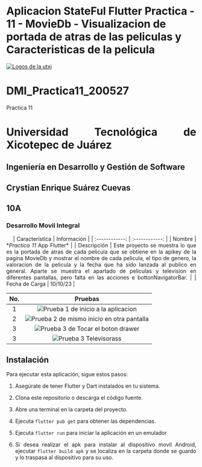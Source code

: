 # Aplicacion StateFul Flutter Practica - 11 - MovieDb - Visualizacion de portada de atras de las peliculas y Caracteristicas de la pelicula

[![Logos de la utxj](https://i.postimg.cc/15q3LFXF/Banner-de-Twitch-Nubes-Gamer-Chica-Morado.png)](https://postimg.cc/MvzwBvyZ)

<div align="Justify">

# DMI_Practica11_200527

Practica 11

# Universidad Tecnológica de Xicotepec de Juárez

## Ingeniería en Desarrollo y Gestión de Software

## Crystian Enrique Suárez Cuevas

## 10A

### Desarrollo Movil Integral

&nbsp;
&nbsp;
| Característica | Información |
| :------------: | :------------: |
| Nombre | \*_Practica 11_ App Flutter\* |
| Descripción | Este proyecto se muestra lo que es la portada de atras de cada pelicula que se obtiene en la apikey de la pagina MovieDb y mostrar el nombre de cada pelicula, el tipo de genero, la valoracion de la pelicula y la fecha que ha sido lanzada al publico en general. Aparte se muestra el apartado de peliculas y television en diferentes pantallas, pero falta en las acciones e bottonNavigatorBar. |
| Fecha de Carga | 10/10/23 |

| No. |                                                                     Pruebas                                                                      |
| :-: | :----------------------------------------------------------------------------------------------------------------------------------------------: |
|  1  |    ![Prueba 1 de inicio a la aplicacion](https://github.com/srzzuares/dmi_moviedb_practica11_200527_flutter/blob/main/asset/pruebas/p-1.png)     |
|  2  | ![Prueba 2 de mismo inicio en otra pantalla](https://github.com/srzzuares/dmi_moviedb_Practica11_200527_flutter/blob/main/asset/pruebas/p-2.png) |
|  3  |     ![Prueba 3 de Tocar el boton drawer](https://github.com/srzzuares/dmi_moviedb_Practica11_200527_flutter/blob/main/asset/pruebas/p-3.png)     |
|  3  |           ![Prueba 3 Televisorass](https://github.com/srzzuares/dmi_moviedb_Practica11_200527_flutter/blob/main/asset/pruebas/p-4.png)           |

## Instalación

Para ejecutar esta aplicación, sigue estos pasos:

1. Asegúrate de tener Flutter y Dart instalados en tu sistema.

2. Clona este repositorio o descarga el código fuente.

3. Abre una terminal en la carpeta del proyecto.

4. Ejecuta `flutter pub get` para obtener las dependencias.

5. Ejecuta `flutter run` para iniciar la aplicación en un emulador

6. Si desea realizar el apk para instalar al dispositivo movil Android, ejecutar `flutter build apk` y se localiza en la carpeta donde se guardo y lo traspasa al dispositivo para su uso.
